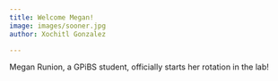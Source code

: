 ```yaml
---
title: Welcome Megan!
image: images/sooner.jpg
author: Xochitl Gonzalez

---
```


Megan Runion, a GPiBS student, officially starts her rotation in the lab!
